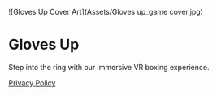 ![Gloves Up Cover Art](Assets/Gloves up_game cover.jpg)

<!DOCTYPE html>
<html lang="en">
<head>
</head>
<body>  
  <h1>Gloves Up</h1>
  <p>Step into the ring with our immersive VR boxing experience.</p>
  <a href="https://app.termly.io/dashboard/website/c5014250-07f5-4a21-abe3-8449879511e5/privacy-policy" target="_blank">Privacy Policy</a>
</body>
</html>
